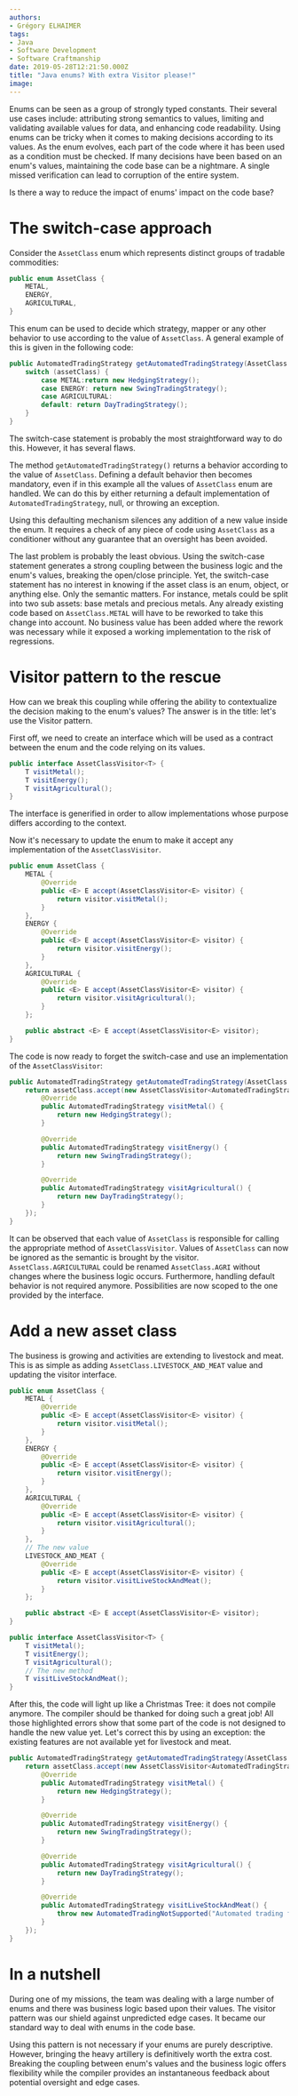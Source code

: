 ```yaml
---
authors:
- Grégory ELHAIMER
tags:
- Java
- Software Development
- Software Craftmanship
date: 2019-05-28T12:21:50.000Z
title: "Java enums? With extra Visitor please!"
image: 
---
```


Enums can be seen as a group of strongly typed constants. Their several use cases include: attributing strong semantics to values, limiting and validating available values for data, and enhancing code readability.
Using enums can be tricky when it comes to making decisions according to its values. As the enum evolves, each part of the code where it has been used as a condition must be checked. If many decisions have been based on an enum's values, maintaining the code base can be a nightmare. A single missed verification can lead to corruption of the entire system.

Is there a way to reduce the impact of enums' impact on the code base?

# The switch-case approach

Consider the `AssetClass` enum which represents distinct groups of tradable commodities:

```java
public enum AssetClass {
    METAL,
    ENERGY,
    AGRICULTURAL,
}
```

This enum can be used to decide which strategy, mapper or any other behavior to use according to the value of `AssetClass`. A general example of this is given in the following code:

```java
public AutomatedTradingStrategy getAutomatedTradingStrategy(AssetClass assetClass) {
    switch (assetClass) {
        case METAL:return new HedgingStrategy();
        case ENERGY: return new SwingTradingStrategy();
        case AGRICULTURAL:
        default: return DayTradingStrategy();
    }
}
```

The switch-case statement is probably the most straightforward way to do this. However, it has several flaws.

The method `getAutomatedTradingStrategy()` returns a behavior according to the value of `AssetClass`. Defining a default behavior then becomes mandatory, even if in this example all the values of `AssetClass` enum are handled. We can do this by either returning a default implementation of `AutomatedTradingStrategy`, null, or throwing an exception.

Using this defaulting mechanism silences any addition of a new value inside the enum. It requires a check of any piece of code using `AssetClass` as a conditioner without any guarantee that an oversight has been avoided.

The last problem is probably the least obvious. Using the switch-case statement generates a strong coupling between the business logic and the enum's values, breaking the open/close principle.
Yet, the switch-case statement has no interest in knowing if the asset class is an enum, object, or anything else. Only the semantic matters.
For instance, metals could be split into two sub assets: base metals and precious metals. Any already existing code based on `AssetClass.METAL` will have to be reworked to take this change into account. No business value has been added where the rework was necessary while it exposed a working implementation to the risk of regressions.


# Visitor pattern to the rescue

How can we break this coupling while offering the ability to contextualize the decision making to the enum's values? The answer is in the title: let's use the Visitor pattern.

First off, we need to create an interface which will be used as a contract between the enum and the code relying on its values.

```java
public interface AssetClassVisitor<T> {
    T visitMetal();
    T visitEnergy();
    T visitAgricultural();
}
```

The interface is generified in order to allow implementations whose purpose differs according to the context.

Now it's necessary to update the enum to make it accept any implementation of the `AssetClassVisitor`.

```java
public enum AssetClass {
    METAL {
        @Override
        public <E> E accept(AssetClassVisitor<E> visitor) {
            return visitor.visitMetal();
        }
    },
    ENERGY {
        @Override
        public <E> E accept(AssetClassVisitor<E> visitor) {
            return visitor.visitEnergy();
        }
    },
    AGRICULTURAL {
        @Override
        public <E> E accept(AssetClassVisitor<E> visitor) {
            return visitor.visitAgricultural();
        }
    };

    public abstract <E> E accept(AssetClassVisitor<E> visitor);
}
```

The code is now ready to forget the switch-case and use an implementation of the `AssetClassVisitor`:

```java
public AutomatedTradingStrategy getAutomatedTradingStrategy(AssetClass assetClass) {
    return assetClass.accept(new AssetClassVisitor<AutomatedTradingStrategy>() {
        @Override
        public AutomatedTradingStrategy visitMetal() {
            return new HedgingStrategy();
        }

        @Override
        public AutomatedTradingStrategy visitEnergy() {
            return new SwingTradingStrategy();
        }

        @Override
        public AutomatedTradingStrategy visitAgricultural() {
            return new DayTradingStrategy();
        }
    });
}
```

It can be observed that each value of `AssetClass` is responsible for calling the appropriate method of `AssetClassVisitor`. Values of `AssetClass` can now be ignored as the semantic is brought by the visitor. `AssetClass.AGRICULTURAL` could be renamed `AssetClass.AGRI` without changes where the business logic occurs.
Furthermore, handling default behavior is not required anymore. Possibilities are now scoped to the one provided by the interface.

# Add a new asset class

The business is growing and activities are extending to livestock and meat. 
This is as simple as adding `AssetClass.LIVESTOCK_AND_MEAT` value and updating the visitor interface.

```java
public enum AssetClass {
    METAL {
        @Override
        public <E> E accept(AssetClassVisitor<E> visitor) {
            return visitor.visitMetal();
        }
    },
    ENERGY {
        @Override
        public <E> E accept(AssetClassVisitor<E> visitor) {
            return visitor.visitEnergy();
        }
    },
    AGRICULTURAL {
        @Override
        public <E> E accept(AssetClassVisitor<E> visitor) {
            return visitor.visitAgricultural();
        }
    },
    // The new value
    LIVESTOCK_AND_MEAT {
        @Override
        public <E> E accept(AssetClassVisitor<E> visitor) {
            return visitor.visitLiveStockAndMeat();
        }
    };

    public abstract <E> E accept(AssetClassVisitor<E> visitor);
}
```

```java
public interface AssetClassVisitor<T> {
    T visitMetal();
    T visitEnergy();
    T visitAgricultural();
    // The new method
    T visitLiveStockAndMeat();
}
```

After this, the code will light up like a Christmas Tree: it does not compile anymore. The compiler should be thanked for doing such a great job! All those highlighted errors show that some part of the code is not designed to handle the new value yet. Let's correct this by using an exception: the existing features are not available yet for livestock and meat.


```java
public AutomatedTradingStrategy getAutomatedTradingStrategy(AssetClass assetClass) {
    return assetClass.accept(new AssetClassVisitor<AutomatedTradingStrategy>() {
        @Override
        public AutomatedTradingStrategy visitMetal() {
            return new HedgingStrategy();
        }

        @Override
        public AutomatedTradingStrategy visitEnergy() {
            return new SwingTradingStrategy();
        }

        @Override
        public AutomatedTradingStrategy visitAgricultural() {
            return new DayTradingStrategy();
        }

        @Override
        public AutomatedTradingStrategy visitLiveStockAndMeat() {
            throw new AutomatedTradingNotSupported("Automated trading for Livestock and meat is not allowed.")
        }
    });
}
```
 
# In a nutshell

During one of my missions, the team was dealing with a large number of enums and there was business logic based upon their values. The visitor pattern was our shield against unpredicted edge cases. It became our standard way to deal with enums in the code base.

Using this pattern is not necessary if your enums are purely descriptive. However, bringing the heavy artillery is definitively worth the extra cost. Breaking the coupling between enum's values and the business logic offers flexibility while the compiler provides an instantaneous feedback about potential oversight and edge cases.
